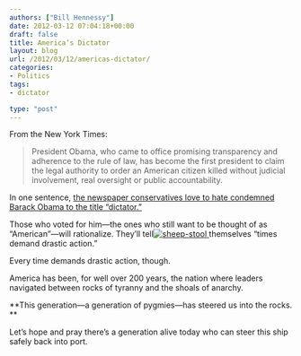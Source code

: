 ```yaml
---
authors: ["Bill Hennessy"]
date: 2012-03-12 07:04:18+00:00
draft: false
title: America’s Dictator
layout: blog
url: /2012/03/12/americas-dictator/
categories:
- Politics
tags:
- dictator

type: "post"
---
```


From the New York Times:

 

>   
> 
> President Obama, who came to office promising transparency and adherence to the rule of law, has become the first president to claim the legal authority to order an American citizen killed without judicial involvement, real oversight or public accountability. 
> 
> 

 

In one sentence, [the newspaper conservatives love to hate condemned Barack Obama to the title “dictator.”](https://www.nytimes.com/2012/03/11/opinion/sunday/the-power-to-kill.html?_r=1)

 

Those who voted for him—the ones who still want to be thought of as “American”—will rationalize. They’ll tell[![sheep-stool](https://ludicrite.files.wordpress.com/2012/03/sheep-stool_thumb.jpg)
](https://ludicrite.files.wordpress.com/2012/03/sheep-stool.jpg) themselves “times demand drastic action.”

 

Every time demands drastic action, though. 

 

America has been, for well over 200 years, the nation where leaders navigated between rocks of tyranny and the shoals of anarchy. 

 

**This generation—a generation of pygmies—has steered us into the rocks. **

 

Let’s hope and pray there’s a generation alive today who can steer this ship safely back into port. 
